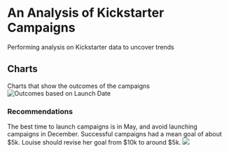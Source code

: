 # An Analysis of Kickstarter Campaigns
Performing analysis on Kickstarter data to uncover trends
## Charts
Charts that show the outcomes of the campaigns
![Outcomes based on Launch Date](https://user-images.githubusercontent.com/93800235/146652799-dd85b076-3e30-4ff6-a046-dd908d68c2ea.png)
### Recommendations
The best time to launch campaigns is in May, and avoid launching campaigns in December. Successful campaigns had a mean goal of about $5k. Louise should revise her goal from $10k to around $5k.
![](/Resources/Outcomes_based_on_Launch_Date.png)

